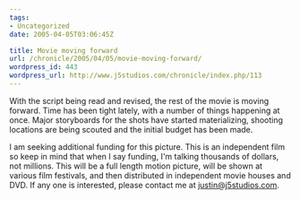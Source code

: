 ```yaml
---
tags:
- Uncategorized
date: 2005-04-05T03:06:45Z

title: Movie moving forward
url: /chronicle/2005/04/05/movie-moving-forward/
wordpress_id: 443
wordpress_url: http://www.j5studios.com/chronicle/index.php/113
---
```


With the script being read and revised, the rest of the movie is moving forward.  Time has been tight lately, with a number of things happening at once.  Major storyboards for the shots have started materializing, shooting locations are being scouted and the initial budget has been made.


I am seeking additional funding for this picture.  This is an independent film so keep in mind that when I say funding, I'm talking thousands of dollars, not millions.  This will be a full length motion picture, will be shown at various film festivals, and then distributed in independent movie houses and DVD. If any one is interested, please contact me at <a href="mailto:justin@j5studios.com">justin@j5studios.com</a>.

